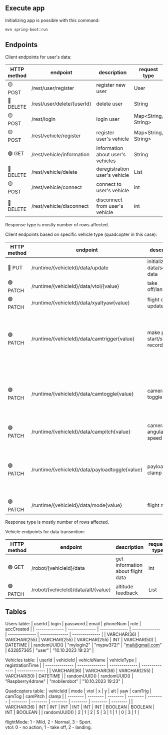 ## Execute app

Initializing app is possible with this command:
```
mvn spring-boot:run
```

## Endpoints

Client endpoints for user's data:

| HTTP method | endpoint | description | request type | response type |
| -------------- | -------------- | -------------- | -------------- | -------------- |
| :yellow_circle: POST | /rest/user/register | register new user | User | int |
| :red_circle: DELETE | /rest/user/delete/{userId} | delete user | String | int |
| :yellow_circle: POST | /rest/login | login user | Map&lt;String, String&gt; | String |
| :yellow_circle: POST | /rest/vehicle/register | register user's vehicle | Map&lt;String, String&gt; | int |
| :green_circle: GET | /rest/vehicle/information | information about user's vehicles | String | List&lt;Vehicle&gt; |
| :red_circle: DELETE | /rest/vehicle/delete | deregistration user's vehicle | List<String> | int |
| :yellow_circle: POST | /rest/vehicle/connect | connect to user's vehicle | int | int |
| :red_circle: DELETE | /rest/vehicle/disconnect | disconnect from user's vehicle | int | int |

Response type is mostly number of rows affected. 

Client endpoints based on specific vehicle type (quadcopter in this case):

| HTTP method | endpoint | description | request type | response type |
| -------------- | -------------- | -------------- | -------------- | -------------- |
| :large_blue_circle: PUT | /runtime/{vehicleId}/data/update | initialize data/send all data | List<int> | int |
| :purple_circle: PATCH | /runtime/{vehicleId}/data/vtol/{value} | take off/landing | List<int> | int |
| :purple_circle: PATCH | /runtime/{vehicleId}/data/xyaltyaw{value}  | flight data update | List<int> | int |
| :purple_circle: PATCH | /runtime/{vehicleId}/data/camtrigger{value}  | make photo, start/stop recording | List<Object> | int |
| :purple_circle: PATCH | /runtime/{vehicleId}/data/camtoggle{value}  | camera/video toggle | List<Object> | int |
| :purple_circle: PATCH | /runtime/{vehicleId}/data/campitch{value}  | camera pitch angular speed | List<int> | int |
| :purple_circle: PATCH | /runtime/{vehicleId}/data/payloadtoggle{value}  | payload clamp on/off | List<Object> | int |
| :purple_circle: PATCH | /runtime/{vehicleId}/data/mode{value}  | flight mode | List&lt;int&gt; | int |

Response type is mostly number of rows affected. 

Vehicle endpoints for data transmition:

| HTTP method | endpoint | description | request type | response type |
| -------------- | -------------- | -------------- | -------------- | -------------- |
| :green_circle: GET | /robot/{vehicleId}/data | get information about flight data | int | List |
| :purple_circle: PATCH | /robot/{vehicleId}/data/alt/{value} | altitude feedback | List<int> | null |

## Tables

Users table:
| userId | login | password | email | phoneNum | role | accCreated |
| -------------- | -------------- | -------------- | -------------- | -------------- | -------------- | -------------- |
| VARCHAR(36) | VARCHAR(255) | VARCHAR(255) | VARCHAR(255) | INT | VARCHAR(50) | DATETIME |
| randomUUID()  | "mylogin2" | "mypw372!" | "mail@gmail.com" | 632857365 | "user" | "10.10.2023 19:23" |

Vehicles table:
| userId | vehicleId | vehicleName | vehicleType | registrationTime |
| -------------- | -------------- | -------------- | -------------- | -------------- |
| VARCHAR(36)  | VARCHAR(36) | VARCHAR(255) | VARCHAR(50) | DATETIME |
| randomUUID()  | randomUUID() | "Raspberry4drone" | "mobilerobot" | "10.10.2023 19:23" |

Quadcopters table:
| vehicleId | mode | vtol | x | y | alt | yaw | camTrig | camTog | camPitch | clamp |
| -------- | -------- | -------- | -------- | -------- | -------- | -------- | -------- | -------- | -------- | -------- |
| VARCHAR(36) | INT | INT | INT | INT | INT | INT | BOOLEAN | BOOLEAN | INT | BOOLEAN |
| randomUUID() | 2 | 1 | 2 | 5 | 3 | 1 | 1 | 0 | 3 | 1 |

flightMode: 1 - Mild, 2 - Normal, 3 - Sport.   
vtol: 0 - no action, 1 - take off, 2 - landing.
